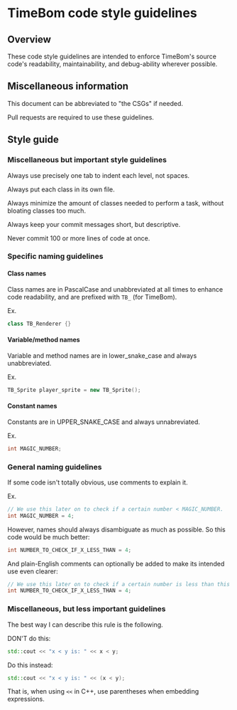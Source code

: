 # TimeBom code style guidelines

## Overview

These code style guidelines are intended to enforce TimeBom's source code's readability, maintainability, and debug-ability wherever possible.

## Miscellaneous information

This document can be abbreviated to "the CSGs" if needed.

Pull requests are required to use these guidelines.

## Style guide

### Miscellaneous but important style guidelines

Always use precisely one tab to indent each level, not spaces.

Always put each class in its own file.

Always minimize the amount of classes needed to perform a task, without bloating classes too much.

Always keep your commit messages short, but descriptive.

Never commit 100 or more lines of code at once.

### Specific naming guidelines

#### Class names

Class names are in PascalCase and unabbreviated at all times to enhance code readability, and are prefixed with `TB_` (for TimeBom).

Ex. 

```cpp
class TB_Renderer {}
```

#### Variable/method names

Variable and method names are in lower_snake_case and always unabbreviated.

Ex.

```cpp
TB_Sprite player_sprite = new TB_Sprite();
```

#### Constant names

Constants are in UPPER_SNAKE_CASE and always unnabreviated.

Ex.

```cpp
int MAGIC_NUMBER;
```

### General naming guidelines

If some code isn't totally obvious, use comments to explain it.

Ex.

```cpp
// We use this later on to check if a certain number < MAGIC_NUMBER.
int MAGIC_NUMBER = 4;
```

However, names should always disambiguate as much as possible. So this code would be much better:

```cpp
int NUMBER_TO_CHECK_IF_X_LESS_THAN = 4;
```

And plain-English comments can optionally be added to make its intended use even clearer:

```cpp
// We use this later on to check if a certain number is less than this number.
int NUMBER_TO_CHECK_IF_X_LESS_THAN = 4;
```

### Miscellaneous, but less important guidelines

The best way I can describe this rule is the following.

DON'T do this:

```cpp
std::cout << "x < y is: " << x < y;
```

Do this instead:

```cpp
std::cout << "x < y is: " << (x < y);
```

That is, when using `<<` in C++, use parentheses when embedding expressions.
